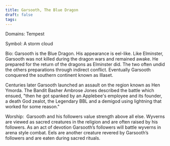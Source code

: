 ```yaml
---
title: Garsooth, The Blue Dragon
draft: false
tags:
---
```

 Domains: Tempest

Symbol: A storm cloud

Bio: Garsooth is the Blue Dragon. His appearance is eel-like. Like Elminster, Garsooth was not killed during the dragon wars and remained awake. He prepared for the return of the dragons as Elminster did. The two often undid the others preparations through indirect conflict. Eventually Garsooth conquered the southern continent known as Illaset. 

Centuries later Garsooth launched an assault on the region known as Hen Ymorda. The Bandit Basher Ambrose Jones described the battle which ensued, "then he got spanked by an Applebee's employee and its founder, a death God zealot, the Legendary BBL and a demigod using lightning that worked for some reason."

Worship:  Garsooth and his followers value strength above all else. Wyverns are viewed as sacred creatures in the religion and are often raised by his followers. As an act of devotion Garsooth’s followers will battle wyverns in arena style combat. Eels are another creature revered by Garsooth’s followers and are eaten during sacred rituals.